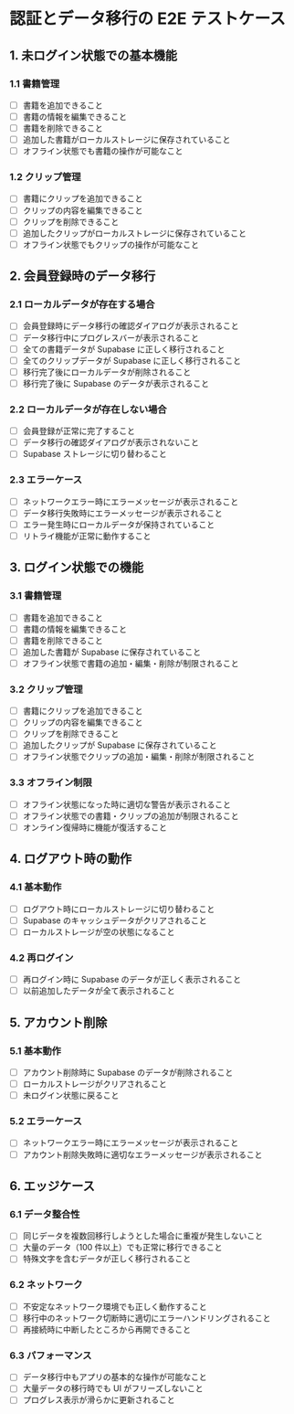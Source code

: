 # 認証とデータ移行の E2E テストケース

## 1. 未ログイン状態での基本機能

### 1.1 書籍管理

- [ ] 書籍を追加できること
- [ ] 書籍の情報を編集できること
- [ ] 書籍を削除できること
- [ ] 追加した書籍がローカルストレージに保存されていること
- [ ] オフライン状態でも書籍の操作が可能なこと

### 1.2 クリップ管理

- [ ] 書籍にクリップを追加できること
- [ ] クリップの内容を編集できること
- [ ] クリップを削除できること
- [ ] 追加したクリップがローカルストレージに保存されていること
- [ ] オフライン状態でもクリップの操作が可能なこと

## 2. 会員登録時のデータ移行

### 2.1 ローカルデータが存在する場合

- [ ] 会員登録時にデータ移行の確認ダイアログが表示されること
- [ ] データ移行中にプログレスバーが表示されること
- [ ] 全ての書籍データが Supabase に正しく移行されること
- [ ] 全てのクリップデータが Supabase に正しく移行されること
- [ ] 移行完了後にローカルデータが削除されること
- [ ] 移行完了後に Supabase のデータが表示されること

### 2.2 ローカルデータが存在しない場合

- [ ] 会員登録が正常に完了すること
- [ ] データ移行の確認ダイアログが表示されないこと
- [ ] Supabase ストレージに切り替わること

### 2.3 エラーケース

- [ ] ネットワークエラー時にエラーメッセージが表示されること
- [ ] データ移行失敗時にエラーメッセージが表示されること
- [ ] エラー発生時にローカルデータが保持されていること
- [ ] リトライ機能が正常に動作すること

## 3. ログイン状態での機能

### 3.1 書籍管理

- [ ] 書籍を追加できること
- [ ] 書籍の情報を編集できること
- [ ] 書籍を削除できること
- [ ] 追加した書籍が Supabase に保存されていること
- [ ] オフライン状態で書籍の追加・編集・削除が制限されること

### 3.2 クリップ管理

- [ ] 書籍にクリップを追加できること
- [ ] クリップの内容を編集できること
- [ ] クリップを削除できること
- [ ] 追加したクリップが Supabase に保存されていること
- [ ] オフライン状態でクリップの追加・編集・削除が制限されること

### 3.3 オフライン制限

- [ ] オフライン状態になった時に適切な警告が表示されること
- [ ] オフライン状態での書籍・クリップの追加が制限されること
- [ ] オンライン復帰時に機能が復活すること

## 4. ログアウト時の動作

### 4.1 基本動作

- [ ] ログアウト時にローカルストレージに切り替わること
- [ ] Supabase のキャッシュデータがクリアされること
- [ ] ローカルストレージが空の状態になること

### 4.2 再ログイン

- [ ] 再ログイン時に Supabase のデータが正しく表示されること
- [ ] 以前追加したデータが全て表示されること

## 5. アカウント削除

### 5.1 基本動作

- [ ] アカウント削除時に Supabase のデータが削除されること
- [ ] ローカルストレージがクリアされること
- [ ] 未ログイン状態に戻ること

### 5.2 エラーケース

- [ ] ネットワークエラー時にエラーメッセージが表示されること
- [ ] アカウント削除失敗時に適切なエラーメッセージが表示されること

## 6. エッジケース

### 6.1 データ整合性

- [ ] 同じデータを複数回移行しようとした場合に重複が発生しないこと
- [ ] 大量のデータ（100 件以上）でも正常に移行できること
- [ ] 特殊文字を含むデータが正しく移行されること

### 6.2 ネットワーク

- [ ] 不安定なネットワーク環境でも正しく動作すること
- [ ] 移行中のネットワーク切断時に適切にエラーハンドリングされること
- [ ] 再接続時に中断したところから再開できること

### 6.3 パフォーマンス

- [ ] データ移行中もアプリの基本的な操作が可能なこと
- [ ] 大量データの移行時でも UI がフリーズしないこと
- [ ] プログレス表示が滑らかに更新されること
